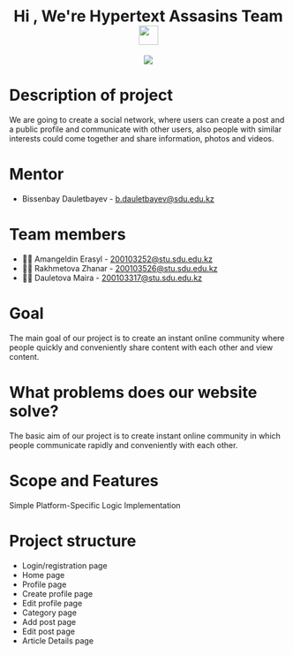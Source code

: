 <h1 align="center">Hi , We're Hypertext Assasins Team <img src="https://media.giphy.com/media/hvRJCLFzcasrR4ia7z/giphy.gif" width="35"></h1>
<p align="center">
  <a href=""><img src="https://readme-typing-svg.herokuapp.com?lines=Information+System+Students;Competitive+Programmers;Always%20learning%20new%20things&center=true&width=500&height=50"></a>
</p>


# Description of project
We are going to create a social network, where users can create a post and a public profile and communicate with other users, also people with similar interests could come together and share information, photos and videos.

# Mentor
- Bissenbay Dauletbayev - b.dauletbayev@sdu.edu.kz

# Team members
* :man_technologist: Amangeldin Erasyl - 200103252@stu.sdu.edu.kz
* :woman_technologist: Rakhmetova Zhanar - 200103526@stu.sdu.edu.kz
* :woman_technologist: Dauletova Maira - 200103317@stu.sdu.edu.kz

# Goal
The main goal of our project is to create an instant online community where people quickly and conveniently share content with each other and view content.

# What problems does our website solve?
The basic aim of our project is to create instant online community in which people communicate rapidly and conveniently with each other.

# Scope and Features
Simple Platform-Specific Logic Implementation

# Project structure
* Login/registration page
* Home page
* Profile page
* Create profile page
* Edit profile page
* Category page
* Add post page
* Edit post page
* Article Details page
